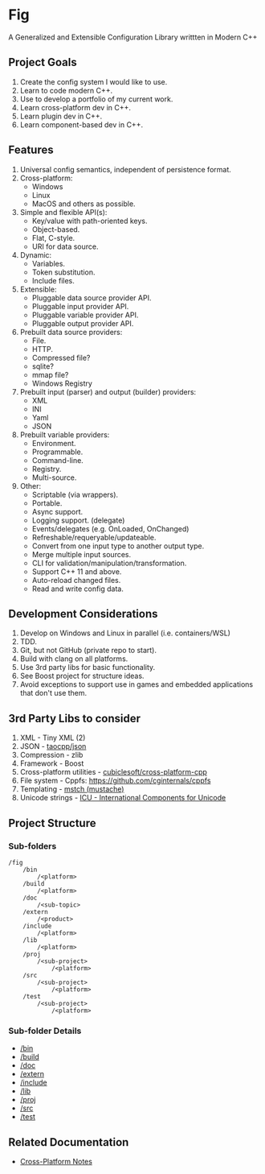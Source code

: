 # Fig 
A Generalized and Extensible Configuration Library writtten in Modern C++


## Project Goals
 1. Create the config system I would like to use.
 1. Learn to code modern C++.
 1. Use to develop a portfolio of my current work.
 1. Learn cross-platform dev in C++.
 1. Learn plugin dev in C++.
 1. Learn component-based dev in C++.

## Features
 1. Universal config semantics, independent of persistence format.
 1. Cross-platform:
    - Windows
    - Linux
    - MacOS and others as possible.
 1. Simple and flexible API(s):
    - Key/value with path-oriented keys.
    - Object-based.
    - Flat, C-style.
    - URI for data source.
 1. Dynamic:
    - Variables.
    - Token substitution.
    - Include files.
 1. Extensible:
    - Pluggable data source provider API.
    - Pluggable input provider API.
    - Pluggable variable provider API.
    - Pluggable output provider API.
 1. Prebuilt data source providers:
    - File.
    - HTTP.
    - Compressed file?
    - sqlite?
    - mmap file?
    * Windows Registry
 1. Prebuilt input (parser) and output (builder) providers: 
    - XML
    - INI
    - Yaml
    - JSON
 1. Prebuilt variable providers:
    - Environment.
    - Programmable.
    - Command-line.
    - Registry.
    - Multi-source.
 1. Other:
    - Scriptable (via wrappers).
    - Portable.
    - Async support.
    - Logging support. (delegate) 
    - Events/delegates (e.g. OnLoaded, OnChanged)
    - Refreshable/requeryable/updateable.
    - Convert from one input type to another output type.
    - Merge multiple input sources.
    - CLI for validation/manipulation/transformation.
    - Support C++ 11 and above.
    - Auto-reload changed files.
    * Read and write config data.



## Development Considerations
 1. Develop on Windows and Linux in parallel (i.e. containers/WSL)
 1. TDD.
 1. Git, but not GitHub (private repo to start).
 1. Build with clang on all platforms.
 1. Use 3rd party libs for basic functionality.
 1. See Boost project for structure ideas.
 1. Avoid exceptions to support use in games and embedded applications that don't use them.

## 3rd Party Libs to consider
 1. XML - Tiny XML (2)
 1. JSON - [taocpp/json](https://github.com/taocpp/json)
 1. Compression - zlib
 1. Framework - Boost
 1. Cross-platform utilities - [cubiclesoft/cross-platform-cpp](https://github.com/cubiclesoft/cross-platform-cpp)
 1. File system - Cppfs: https://github.com/cginternals/cppfs
 1. Templating - [mstch (mustache)](https://mustache.github.io/)
 1. Unicode strings - [ICU - International Components for Unicode](http://site.icu-project.org/)


## Project Structure
### Sub-folders
    /fig
        /bin
            /<platform>
        /build
            /<platform>
        /doc
            /<sub-topic>
        /extern
            /<product>
        /include
            /<platform>
        /lib
            /<platform>
        /proj
            /<sub-project>
                /<platform>
        /src
            /<sub-project>
                /<platform>
        /test
            /<sub-project>
                /<platform>

### Sub-folder Details
 - [/bin](./bin/README.md)
 - [/build](./build/README.md)
 - [/doc](./doc/README.md)
 - [/extern](./extern/README.md)
 - [/include](./include/README.md)
 - [/lib](./lib/README.md)
 - [/proj](./proj/README.md)
 - [/src](./src/README.md)
 - [/test](./test/README.md)

    
## Related Documentation
- [Cross-Platform Notes](./doc/cross-platform.md)